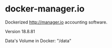 # docker-manager.io

Dockerized http://manager.io accounting software.

Version 18.8.81

Data's Volume in Docker: "/data"

